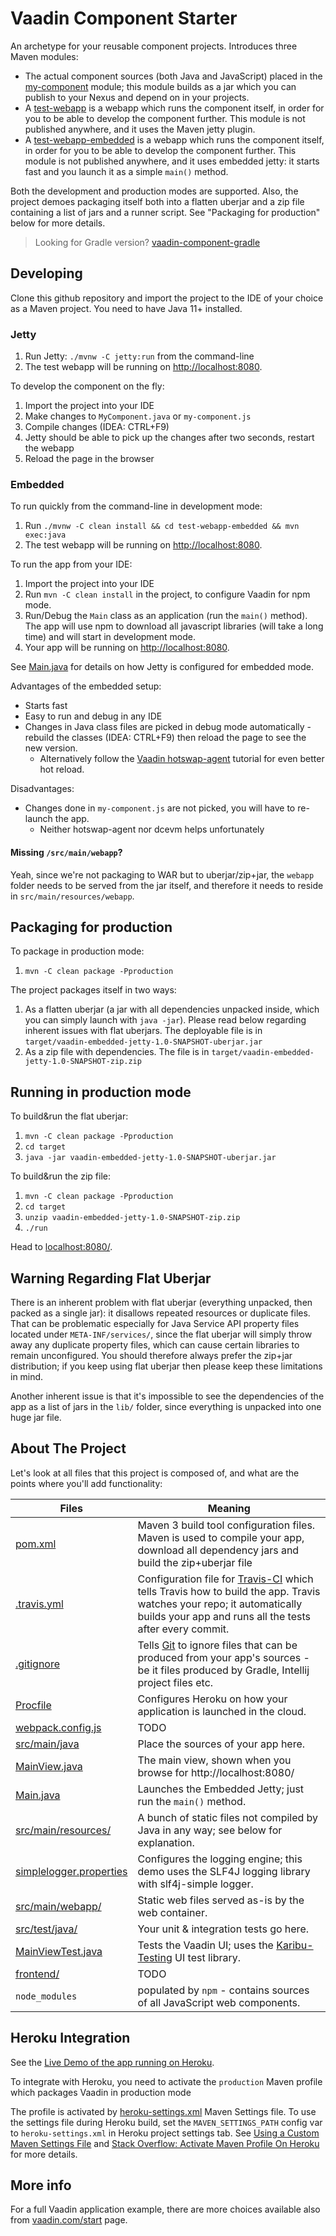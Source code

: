 # Vaadin Component Starter

An archetype for your reusable component projects. Introduces three Maven modules:
* The actual component sources (both Java and JavaScript) placed in the [my-component](my-component) module;
  this module builds as a jar which you can publish to your Nexus and depend on in your projects.
* A [test-webapp](test-webapp) is a webapp which runs the component itself, in order for you to
  be able to develop the component further. This module is not published anywhere, and it uses
  the Maven jetty plugin.
* A [test-webapp-embedded](test-webapp-embedded) is a webapp which runs the component itself, in order for you to
  be able to develop the component further. This module is not published anywhere, and it uses
  embedded jetty: it starts fast and you launch it as a simple `main()` method.

Both the development and production modes are supported. Also, the project
demoes packaging itself both into a flatten uberjar and a zip file containing
a list of jars and a runner script. See "Packaging for production" below
for more details.

> Looking for Gradle version? [vaadin-component-gradle](https://github.com/mvysny/component-starter-gradle)

## Developing

Clone this github repository and import the project to the IDE of your choice as a Maven project. You need to have Java 11+ installed.

### Jetty

1. Run Jetty: `./mvnw -C jetty:run` from the command-line
2. The test webapp will be running on [http://localhost:8080](http://localhost:8080).

To develop the component on the fly:

1. Import the project into your IDE
2. Make changes to `MyComponent.java` or `my-component.js`
3. Compile changes (IDEA: CTRL+F9)
4. Jetty should be able to pick up the changes after two seconds, restart the webapp
5. Reload the page in the browser

### Embedded

To run quickly from the command-line in development mode:

1. Run `./mvnw -C clean install && cd test-webapp-embedded && mvn exec:java`
2. The test webapp will be running on [http://localhost:8080](http://localhost:8080).

To run the app from your IDE:

1. Import the project into your IDE
2. Run `mvn -C clean install` in the project, to configure Vaadin for npm mode.
3. Run/Debug the `Main` class as an application (run the `main()` method).
   The app will use npm to download all javascript libraries (will take a long time)
   and will start in development mode.
4. Your app will be running on [http://localhost:8080](http://localhost:8080).
   
See [Main.java](test-webapp-embedded/src/main/java/com/vaadin/starter/skeleton/Main.java)
for details on how Jetty is configured for embedded mode.

Advantages of the embedded setup:

* Starts fast
* Easy to run and debug in any IDE
* Changes in Java class files are picked in debug mode automatically - rebuild the classes (IDEA: CTRL+F9)
  then reload the page to see the new version.
  * Alternatively follow the [Vaadin hotswap-agent](https://vaadin.com/docs/latest/configuration/live-reload/hotswap-agent)
    tutorial for even better hot reload.

Disadvantages:
* Changes done in `my-component.js` are not picked, you will have to re-launch the app.
  * Neither hotswap-agent nor dcevm helps unfortunately

#### Missing `/src/main/webapp`?

Yeah, since we're not packaging to WAR but to uberjar/zip+jar, the `webapp` folder needs to be
served from the jar itself, and therefore it needs to reside in `src/main/resources/webapp`.

## Packaging for production

To package in production mode:

1. `mvn -C clean package -Pproduction`

The project packages itself in two ways:

1. As a flatten uberjar (a jar with all dependencies unpacked inside, which you can simply launch with `java -jar`).
   Please read below regarding inherent issues with flat uberjars.
   The deployable file is in `target/vaadin-embedded-jetty-1.0-SNAPSHOT-uberjar.jar`
2. As a zip file with dependencies. The file is in `target/vaadin-embedded-jetty-1.0-SNAPSHOT-zip.zip`

## Running in production mode

To build&run the flat uberjar:

1. `mvn -C clean package -Pproduction`
2. `cd target`
3. `java -jar vaadin-embedded-jetty-1.0-SNAPSHOT-uberjar.jar`

To build&run the zip file:

1. `mvn -C clean package -Pproduction`
2. `cd target`
3. `unzip vaadin-embedded-jetty-1.0-SNAPSHOT-zip.zip`
4. `./run`

Head to [localhost:8080/](http://localhost:8080).

## Warning Regarding Flat Uberjar

There is an inherent problem with flat uberjar (everything unpacked, then packed as a single jar):
it disallows repeated resources or duplicate files. That can be problematic especially for Java Service API
property files located under `META-INF/services/`, since the flat uberjar will simply
throw away any duplicate property files, which can cause certain libraries to remain unconfigured.
You should therefore always prefer the zip+jar distribution; if you keep using
flat uberjar then please keep these limitations in mind.

Another inherent issue is that it's impossible to see the dependencies of the app
as a list of jars in the `lib/` folder, since everything is unpacked into one huge jar file.

## About The Project

Let's look at all files that this project is composed of, and what are the points where you'll add functionality:

| Files | Meaning
| ----- | -------
| [pom.xml](pom.xml) | Maven 3 build tool configuration files. Maven is used to compile your app, download all dependency jars and build the zip+uberjar file
| [.travis.yml](.travis.yml) | Configuration file for [Travis-CI](http://travis-ci.org/) which tells Travis how to build the app. Travis watches your repo; it automatically builds your app and runs all the tests after every commit.
| [.gitignore](.gitignore) | Tells [Git](https://git-scm.com/) to ignore files that can be produced from your app's sources - be it files produced by Gradle, Intellij project files etc.
| [Procfile](Procfile) | Configures Heroku on how your application is launched in the cloud.
| [webpack.config.js](webpack.config.js) | TODO
| [src/main/java](src/main/java) | Place the sources of your app here.
| [MainView.java](src/main/java/com/vaadin/starter/skeleton/MainView.java) | The main view, shown when you browse for http://localhost:8080/
| [Main.java](src/main/java/com/vaadin/starter/skeleton/Main.java) | Launches the Embedded Jetty; just run the `main()` method.
| [src/main/resources/](src/main/resources) | A bunch of static files not compiled by Java in any way; see below for explanation.
| [simplelogger.properties](src/main/resources/simplelogger.properties) | Configures the logging engine; this demo uses the SLF4J logging library with slf4j-simple logger.
| [src/main/webapp/](src/main/webapp) | Static web files served as-is by the web container.
| [src/test/java/](src/test/java) | Your unit & integration tests go here.
| [MainViewTest.java](src/test/java/com/vaadin/starter/skeleton/MainViewTest.java) | Tests the Vaadin UI; uses the [Karibu-Testing](https://github.com/mvysny/karibu-testing) UI test library.
| [frontend/](frontend) | TODO
| `node_modules` | populated by `npm` - contains sources of all JavaScript web components.

## Heroku Integration

See the [Live Demo of the app running on Heroku](https://vaadin-embedded-jetty.herokuapp.com/).

To integrate with Heroku, you need to activate the `production` Maven profile
which packages Vaadin in production mode

The profile is activated by [heroku-settings.xml](heroku-settings.xml) Maven Settings file. To use the settings
file during Heroku build, set the `MAVEN_SETTINGS_PATH` config var to `heroku-settings.xml` in Heroku project settings tab.
See [Using a Custom Maven Settings File](https://devcenter.heroku.com/articles/using-a-custom-maven-settings-xml) and
[Stack Overflow: Activate Maven Profile On Heroku](https://stackoverflow.com/questions/11162194/triggering-maven-profiles-from-heroku-configured-environment-variables) for more details.

## More info

For a full Vaadin application example, there are more choices available also from [vaadin.com/start](https://vaadin.com/start) page.
